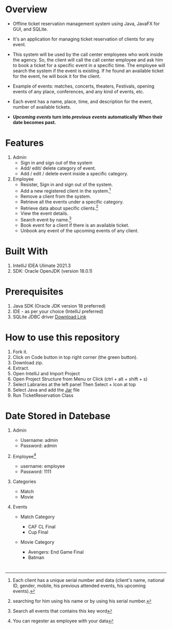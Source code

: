 # Overview
- Offline ticket reservation management system using Java, JavaFX for GUI, and SQLite.
- It's an application for managing ticket reservation of clients for any event.

- This system will be used by the call center employees who work inside the agency. So, the
client will call the call center employee and ask him to book a ticket for a specific event in a
specific time. The employee will search the system if the event is existing. If he found an
available ticket for the event, he will book it for the client.

- Example of events: matches, concerts, theaters, Festivals, opening events of any place, conferences, 
and any kind of events, etc.

- Each event has a name, place, time, and description for the event, number of available
tickets.

- **_Upcoming events_ turn into _previous events_ automatically When their date becomes past.**

# Features
1. Admin
   - Sign in and sign out of the system
   - Add/ edit/ delete category of event.
   - Add / edit / delete event inside a specific category.
2. Employee
   - Resister, Sign in and sign out of the system.
   - Add a new registered client in the system.[^1]
   - Remove a client from the system.
   - Retrieve all the events under a specific category.
   - Retrieve data about specific clients.[^2]
   - View the event details.
   - Search event by name.[^3]
   - Book event for a client if there is an available ticket.
   - Unbook any event of the upcoming events of any client.

# Built With
1. IntelliJ IDEA Ulimate 2021.3
2. SDK: Oracle OpenJDK (version 18.0.1)

# Prerequisites
1. Java SDK (Oracle JDK version 18 preferred)
2. IDE - as per your choice (IntelliJ preferred)
3. SQLite JDBC driver [Download Link](https://github.com/Kerolos-Noshy/Ticket-Reservation-Management-System/raw/main/sqlite%20jar%20file/sqlite-jdbc-3.38.1.jar)

# How to use this repository
1. Fork it.
2. Click on Code button in top right corner (the green button).
3. Download zip.
4. Extract.
5. Open IntelliJ and Import Project
6. Open Project Structure from Menu or Click (ctrl + alt + shift + s)
7. Select Labraries at the left panel Then Select + Icon at top
8. Select Java and add the [Jar](https://github.com/Kerolos-Noshy/Ticket-Reservation-Management-System/raw/main/sqlite%20jar%20file/sqlite-jdbc-3.38.1.jar) file
9. Run TicketReservation Class

# Date Stored in Datebase
1. Admin
   - Username: admin
   - Password: admin
   
2. Employee[^4]
   - username: employee
   - Password: 1111
   
3. Categories
   - Match
   - Movie

4. Events
   - Match Category
     - CAF CL Final
     - Cup Final
      
   - Movie Category
     - Avengers: End Game Final
     - Batman
  
#
[^1]: Each client has a unique serial number and data (client's name, national ID, gender, mobile, his previous attended events, his upcoming events). 
[^2]: searching for him using his name or by using his serial number.
[^3]: Search all events that contains this key word
[^4]: You can regester as employee with your data

